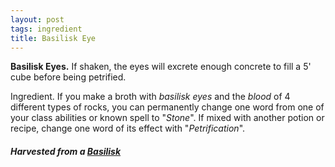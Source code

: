 ```yaml
---
layout: post
tags: ingredient
title: Basilisk Eye
---
```


<span class="alchemy">**Basilisk Eyes.** If shaken, the eyes will excrete enough concrete to fill a 5' cube before being petrified. 

Ingredient. If you make a broth with _basilisk eyes_ and the _blood_ of 4 different types of rocks, you can permanently change one word from one of your class abilities or known spell to "_Stone_". If mixed with another potion or recipe, change one word of its effect with "_Petrification_".</span>

##### Harvested from a [Basilisk](/monsters/basilisk)
